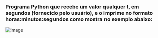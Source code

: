 <h3>Programa Python que recebe um valor qualquer t, em segundos (fornecido pelo usuário), e o imprime no formato horas:minutos:segundos como mostra no exemplo abaixo:</h3>

![image](https://user-images.githubusercontent.com/104150753/209200714-3d84bb08-c1b9-4e17-832e-7ff6bdbd2e9b.png)
